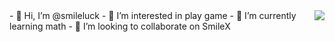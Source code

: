 <img align="right" src="https://github-readme-stats.vercel.app/api?username=smileluck&show_icons=true">
- 👋 Hi, I’m @smileluck
- 👀 I’m interested in play game
- 🌱 I’m currently learning math
- 💞️ I’m looking to collaborate on SmileX

<!---
smileluck/smileluck is a ✨ special ✨ repository because its `README.md` (this file) appears on your GitHub profile.
You can click the Preview link to take a look at your changes.
--->

